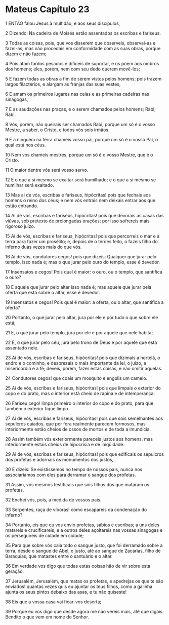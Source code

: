 # Mateus Capítulo 23

1	ENTÃO falou Jesus à multidão, e aos seus discípulos,

2	Dizendo: Na cadeira de Moisés estão assentados os escribas e fariseus.

3	Todas as coisas, pois, que vos disserem que observeis, observai-as e fazei-as; mas não procedais em conformidade com as suas obras, porque dizem e não fazem;

4	Pois atam fardos pesados e difíceis de suportar, e os põem aos ombros dos homens; eles, porém, nem com seu dedo querem movê-los;

5	E fazem todas as obras a fim de serem vistos pelos homens; pois trazem largos filactérios, e alargam as franjas das suas vestes,

6	E amam os primeiros lugares nas ceias e as primeiras cadeiras nas sinagogas,

7	E as saudações nas praças, e o serem chamados pelos homens; Rabi, Rabi.

8	Vós, porém, não queirais ser chamados Rabi, porque um só é o vosso Mestre, a saber, o Cristo, e todos vós sois irmãos.

9	E a ninguém na terra chameis vosso pai, porque um só é o vosso Pai, o qual está nos céus.

10	Nem vos chameis mestres, porque um só é o vosso Mestre, que é o Cristo.

11	O maior dentre vós será vosso servo.

12	E o que a si mesmo se exaltar será humilhado; e o que a si mesmo se humilhar será exaltado.

13	Mas ai de vós, escribas e fariseus, hipócritas! pois que fechais aos homens o reino dos céus; e nem vós entrais nem deixais entrar aos que estão entrando.

14	Ai de vós, escribas e fariseus, hipócritas! pois que devorais as casas das viúvas, sob pretexto de prolongadas orações; por isso sofrereis mais rigoroso juízo.

15	Ai de vós, escribas e fariseus, hipócritas! pois que percorreis o mar e a terra para fazer um prosélito; e, depois de o terdes feito, o fazeis filho do inferno duas vezes mais do que vós.

16	Ai de vós, condutores cegos! pois que dizeis: Qualquer que jurar pelo templo, isso nada é; mas o que jurar pelo ouro do templo, esse é devedor.

17	Insensatos e cegos! Pois qual é maior: o ouro, ou o templo, que santifica o ouro?

18	E aquele que jurar pelo altar isso nada é; mas aquele que jurar pela oferta que está sobre o altar, esse é devedor.

19	Insensatos e cegos! Pois qual é maior: a oferta, ou o altar, que santifica a oferta?

20	Portanto, o que jurar pelo altar, jura por ele e por tudo o que sobre ele está;

21	E, o que jurar pelo templo, jura por ele e por aquele que nele habita;

22	E, o que jurar pelo céu, jura pelo trono de Deus e por aquele que está assentado nele.

23	Ai de vós, escribas e fariseus, hipócritas! pois que dizimais a hortelã, o endro e o cominho, e desprezais o mais importante da lei, o juízo, a misericórdia e a fé; deveis, porém, fazer estas coisas, e não omitir aquelas.

24	Condutores cegos! que coais um mosquito e engolis um camelo.

25	Ai de vós, escribas e fariseus, hipócritas! pois que limpais o exterior do copo e do prato, mas o interior está cheio de rapina e de intemperança.

26	Fariseu cego! limpa primeiro o interior do copo e do prato, para que também o exterior fique limpo.

27	Ai de vós, escribas e fariseus, hipócritas! pois que sois semelhantes aos sepulcros caiados, que por fora realmente parecem formosos, mas interiormente estão cheios de ossos de mortos e de toda a imundícia.

28	Assim também vós exteriormente pareceis justos aos homens, mas interiormente estais cheios de hipocrisia e de iniqüidade.

29	Ai de vós, escribas e fariseus, hipócritas! pois que edificais os sepulcros dos profetas e adornais os monumentos dos justos,

30	E dizeis: Se existíssemos no tempo de nossos pais, nunca nos associaríamos com eles para derramar o sangue dos profetas.

31	Assim, vós mesmos testificais que sois filhos dos que mataram os profetas.

32	Enchei vós, pois, a medida de vossos pais.

33	Serpentes, raça de víboras! como escapareis da condenação do inferno?

34	Portanto, eis que eu vos envio profetas, sábios e escribas; a uns deles matareis e crucificareis; e a outros deles açoitareis nas vossas sinagogas e os perseguireis de cidade em cidade;

35	Para que sobre vós caia todo o sangue justo, que foi derramado sobre a terra, desde o sangue de Abel, o justo, até ao sangue de Zacarias, filho de Baraquias, que matastes entre o santuário e o altar.

36	Em verdade vos digo que todas estas coisas hão de vir sobre esta geração.

37	Jerusalém, Jerusalém, que matas os profetas, e apedrejas os que te são enviados! quantas vezes quis eu ajuntar os teus filhos, como a galinha ajunta os seus pintos debaixo das asas, e tu não quiseste!

38	Eis que a vossa casa vai ficar-vos deserta;

39	Porque eu vos digo que desde agora me não vereis mais, até que digais: Bendito o que vem em nome do Senhor.

